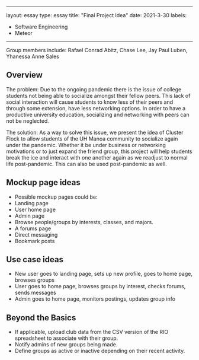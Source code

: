 
---
layout: essay
type: essay
title: "Final Project Idea"
date: 2021-3-30
labels:
  - Software Engineering
  - Meteor
---

Group members include: Rafael Conrad Abitz, Chase Lee, Jay Paul Luben, Yhanessa Anne Sales

## Overview
The problem: Due to the ongoing pandemic there is the issue of college students not being able to socialize amongst their fellow peers. This lack of social interaction will cause students to know less of their peers and through some extension, have less networking options. In order to have a productive university education, socializing and networking with peers can not be neglected.

The solution: As a way to solve this issue, we present the idea of Cluster Flock to allow students of the UH Manoa community to socialize again under the pandemic. Whether it be under business or networking motivations or to just expand the friend group, this project will help students break the ice and interact with one another again as we readjust to normal life post-pandemic. This can also be used post-pandemic as well.

## Mockup page ideas

- Possible mockup pages could be:
- Landing page
- User home page
- Admin page
- Browse people/groups by interests, classes, and majors. 
- A forums page
- Direct messaging 
- Bookmark posts

## Use case ideas

- New user goes to landing page, sets up new profile, goes to home page, browses groups
- User goes to home page, browses groups by interest, checks forums, sends messages
- Admin goes to home page, monitors postings, updates group info

## Beyond the Basics
- If applicable, upload club data from the CSV version of the RIO spreadsheet to associate with their group.
- Notify admins of new groups being made.
- Define groups as active or inactive depending on their recent activity.

